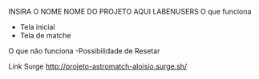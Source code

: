 INSIRA O NOME NOME DO PROJETO AQUI
LABENUSERS
O que funciona
- Tela inicial
- Tela de matche

O que não funciona
-Possibilidade de Resetar

Link Surge
http://projeto-astromatch-aloisio.surge.sh/